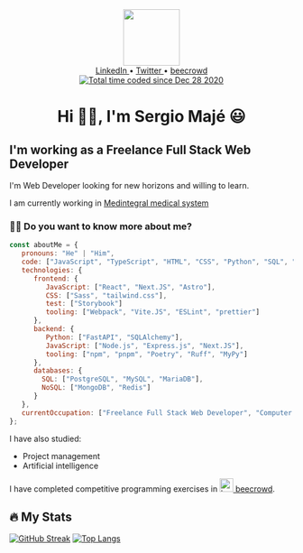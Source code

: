 <div id="header" align="center">
  <img src="https://media.giphy.com/media/M9gbBd9nbDrOTu1Mqx/giphy.gif" width="100"/>
  
  <div id="badges">
    <a href="https://www.linkedin.com/in/smaje99/">
      LinkedIn
    </a>
    •
    <a href="https://twitter.com/smaje99">
      Twitter
    </a>
    •
    <a href="https://www.beecrowd.com.br/judge/es/profile/241557">
      beecrowd
    </a>
  </div>
  <a href="https://wakatime.com/@759c72d2-50c9-491a-ad73-106f46cb7512">
    <img src="https://wakatime.com/badge/user/759c72d2-50c9-491a-ad73-106f46cb7512.svg" alt="Total time coded since Dec 28 2020" />
  </a>
</div>

<h1 align="center">Hi 👋🏼, I'm Sergio Majé 😃</h1>

## I'm working as a Freelance Full Stack Web Developer

I'm Web Developer looking for new horizons and willing to learn.

I am currently working in [Medintegral medical system](https://github.com/smaje99/medintegral-medical-system)


### :man_technologist: Do you want to know more about me?

~~~ javascript
const aboutMe = {
   pronouns: "He" | "Him",
   code: ["JavaScript", "TypeScript", "HTML", "CSS", "Python", "SQL", "NoSQL"],
   technologies: {
      frontend: {
         JavaScript: ["React", "Next.JS", "Astro"],
         CSS: ["Sass", "tailwind.css"],
         test: ["Storybook"]
         tooling: ["Webpack", "Vite.JS", "ESLint", "prettier"]
      },
      backend: {
         Python: ["FastAPI", "SQLAlchemy"],
         JavaScript: ["Node.js", "Express.js", "Next.JS"],
         tooling: ["npm", "pnpm", "Poetry", "Ruff", "MyPy"]
      },
      databases: {
        SQL: ["PostgreSQL", "MySQL", "MariaDB"],
        NoSQL: ["MongoDB", "Redis"]
      }
   },
   currentOccupation: ["Freelance Full Stack Web Developer", "Computer Engineering Student"]
};
~~~

I have also studied:
* Project management
* Artificial intelligence

I have completed competitive programming exercises in [<img src="https://www.beecrowd.com.br/judge/favicon.ico" width=24 alt="beecrowd badge" /> beecrowd](https://www.beecrowd.com.br/judge/es/profile/241557).

## :fire: My Stats

[![GitHub Streak](http://github-readme-streak-stats.herokuapp.com?user=smaje99&theme=dark&background=000000)](https://git.io/streak-stats)
[![Top Langs](https://github-readme-stats.vercel.app/api/top-langs/?username=smaje99&layout=compact&theme=vision-friendly-dark)](https://github.com/anuraghazra/github-readme-stats)
